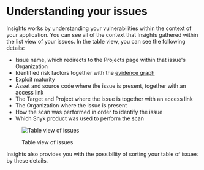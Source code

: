 # Understanding your issues

Insights works by understanding your vulnerabilities within the context of your application. You can see all of the context that Insights gathered within the list view of your issues. In the table view, you can see the following details:

* Issue name, which redirects to the Projects page within that issue's Organization
* Identified risk factors together with the [evidence graph](evidence-graph.md)
* Exploit maturity
* Asset and source code where the issue is present, together with an access link
* The Target and Project where the issue is together with an access link
* The Organization where the issue is present
* How the scan was performed in order to identify the issue
* Which Snyk product was used to perform the scan

<figure><img src="https://lh3.googleusercontent.com/YOiHPMTZYkV8IU-ZVnZeeL0R8GEA9vBU-zk18LAbgNmm5GSnMcYTPhFgRuIlFzq4Qm3jipxje7oVyMVOaYo1pcjWF_cIgJMUguO2BooHRE836nparAOdQuPq1a2sKxd2l9uCWUkGBqq37Cx1vfeM9pw" alt="Table view of issues"><figcaption><p>Table view of issues</p></figcaption></figure>

Insights also provides you with the possibility of sorting your table of issues by these details.
